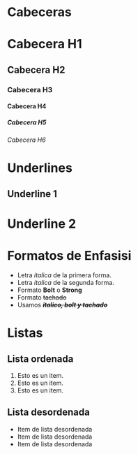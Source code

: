 # Cabeceras
# Cabecera H1
## Cabecera H2
### Cabecera H3
#### Cabecera H4
##### Cabecera H5
###### Cabecera H6

# Underlines
Underline 1
-----------
Underline 2
===========

# Formatos de Enfasisi
- Letra *italica* de la primera forma.
- Letra _italica_ de la segunda forma.
- Formato **Bolt** o __Strong__
- Formato ~~tachado~~
- Usamos ~~***italico, bolt y tachado***~~

# Listas
## Lista ordenada
1. Esto es un item.
2. Esto es un item.
3. Esto es un item.
## Lista desordenada
- Item de lista desordenada
- Item de lista desordenada
- Item de lista desordenada